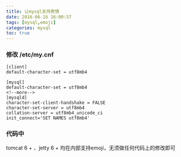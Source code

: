```yaml
---
title: 让mysql支持表情
date: 2016-06-16 16:00:57
tags: [mysql,emoji]
categories: mysql
toc: true
---
```

### 修改 /etc/my.cnf

```
[client] 
default-character-set = utf8mb4

[mysql] 
default-character-set = utf8mb4
<!--more-->
[mysqld] 
character-set-client-handshake = FALSE 
character-set-server = utf8mb4 
collation-server = utf8mb4_unicode_ci 
init_connect='SET NAMES utf8mb4'

```
### 代码中
tomcat 6 + 、jetty 6 + 均在内部支持emoji，无须做任何代码上的修改即可


